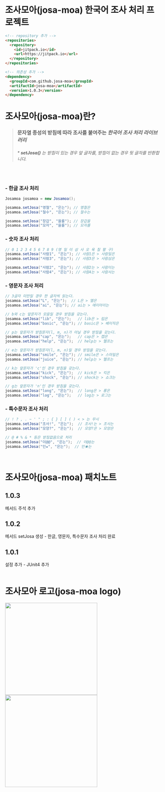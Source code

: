 # 조사모아(josa-moa) 한국어 조사 처리 프로젝트
```html
<!-- repository 추가 -->
<repositories>
  <repository>
    <id>jitpack.io</id>
    <url>https://jitpack.io</url>
  </repository>
</repositories>

<!-- 의존성 추가 -->
<dependency>
  <groupId>com.github.josa-moa</groupId>
  <artifactId>josa-moa</artifactId>
  <version>1.0.3</version>
</dependency>
```
# 조사모아(josa-moa)란?
> ### 문자열 종성의 받침에 따라 조사를 붙여주는 *__한국어 조사 처리 라이브러리__*
> ###### * *__setJosa()__* 는 받침이 있는 경우 앞 글자를, 받침이 없는 경우 뒷 글자를 반환합니다.
<br>

### - 한글 조사 처리
```java
Josamoa josamoa = new Josamoa();

josamoa.setJosa("영철", "은는"); // 영철은    
josamoa.setJosa("철수", "은는"); // 철수는

josamoa.setJosa("장갑", "을를"); // 장갑을    
josamoa.setJosa("모자", "을를"); // 모자를
```
### - 숫자 조사 처리
```java
// 0 1 2 3 4 5 6 7 8 9 (영 일 이 삼 사 오 육 칠 팔 구)
josamoa.setJosa("사람1", "은는"); // 사람1은 > 사람일은
josamoa.setJosa("사람3", "은는"); // 사람3은 > 사람삼은

josamoa.setJosa("사람2", "은는"); // 사람2는 > 사람이는
josamoa.setJosa("사람4", "은는"); // 사람4는 > 사람사는
```
### - 영문자 조사 처리
```java
// 3글자 미만일 경우 한 글자씩 읽는다.
josamoa.setJosa("L", "은는");  // L은 > 엘은
josamoa.setJosa("ai", "은는"); // ai는 > 에이아이는

// b와 c는 앞문자가 모음일 경우 받침을 갖는다.
josamoa.setJosa("lib", "은는");   // lib은 > 립은
josamoa.setJosa("basic", "은는"); // basic은 > 베이직은

// p는 앞문자가 받침문자(l, m, n)가 아닐 경우 받침을 갖는다.
josamoa.setJosa("cap", "은는");   // cap은 > 캡은
josamoa.setJosa("help", "은는");  // help는 > 헬프는

// e는 앞문자가 받침문자(l, m, n)일 경우 받침을 갖는다.
josamoa.setJosa("smile", "은는"); // smile은 > 스마일은
josamoa.setJosa("juice", "은는"); // help는 > 헬프는

// k는 앞문자가 'c'인 경우 받침을 갖는다.
josamoa.setJosa("kick", "은는");  // kick은 > 킥은
josamoa.setJosa("shock", "은는"); // shock는 > 쇼크는

// g는 앞문자가 'n'인 경우 받침을 갖는다.
josamoa.setJosa("long", "은는");  // long은 > 롱은
josamoa.setJosa("log", "은는");   // log는 > 로그는
```
### - 특수문자 조사 처리
```java
// ! ? , . ~ ' " ; : { } [ ] ( ) < > 는 무시
josamoa.setJosa("조사!", "은는");  // 조사!는 > 조사는
josamoa.setJosa("모양?", "은는");  // 모양?은 > 모양은

// @ # % & * 등은 받침없음으로 처리
josamoa.setJosa("이@@", "은는");  // 이@@는
josamoa.setJosa("인★", "은는");  // 인★는
```
<br>

# 조사모아(josa-moa) 패치노트
## 1.0.3
메서드 주석 추가
## 1.0.2
메서드 setJosa 생성 - 한글, 영문자, 특수문자 조사 처리 완료
## 1.0.1
설정 추가 - JUnit4 추가
<br><br>

# 조사모아 로고(josa-moa logo)
<img src=https://user-images.githubusercontent.com/113405581/191260453-19912840-bee8-4e9c-a948-6a7723d2bd43.jpg width="300"> <img src=https://user-images.githubusercontent.com/113405581/191261422-63219ccd-fa14-4ee5-825a-3dc0e286a625.jpg width="300">
